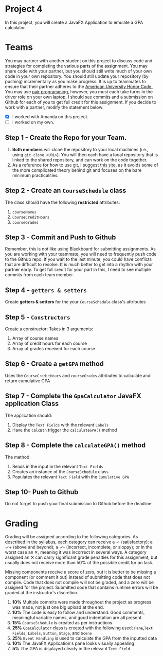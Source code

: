 # Project 4
In this project, you will create a JavaFX Application to emulate a GPA calculator 

# Teams
You may partner with another student on this project to discuss code and strategies for completing the various parts of the assignment. You may share code with your partner, but you should still write much of your own code in your own repository. You should still update your repository (by pushing) incrementally as you make progress. It is up to teammates to ensure that their partner adheres to the <a href="https://www.american.edu/academics/integrity/code.cfm">American University Honor Code.</a> You may use [pair programming](https://en.wikipedia.org/wiki/Pair_programming), however, you must each take turns in the driver role on your own laptop. I should see commits and a submission on Github for each of you to get full credit for this assignment. If you decide to work with a partner, modify the statement below:

- [X] I worked with Amanda on this project.
- [ ] I worked on my own.

## Step 1 - Create the Repo for your Team.
1. **Both members** will clone the repository to your local machines (i.e., using `git clone <URL>`). You will then each have a local repository that is linked to the shared repository, and can work on the code together.
1. As a reference for how to use git, I suggest <a href='http://codingdomain.com/git/'>this site</a>, as it avoids some of the more complicated theory behind git and focuses on the bare minimum practicalities.

## Step 2 - Create an `CourseSchedule` class
The class should have the following **restricted** attributes:
1. `courseNames`
1. `CourseCreditHours`
1. `courseGrades`

## Step 3 - Commit and Push to Github
Remember, this is not like using Blackboard for submitting assignments. As you are working with your teammate, you will need to frequently push code to the Github repo. If you wait to the last minute, you could have conflicts that are difficult to resolve. It is much better to get into a rhythm with your partner early. To get full credit for your part in this, I need to see multiple commits from each team member.

## Step 4 - `getters & setters` 
Create **getters & setters** for the your `CourseSchedule` class's attributes

## Step 5 - `Constructors` 
Create a constructor:
Takes in 3 arguments:
1. Array of course names
1. Array of credit hours for each course
1. Array of grades received for each course

## Step 6 - Create a  `getGPA` method
Uses the `CourseCreditHours` and `courseGrades` attributes to calculate and return cumulative GPA

## Step 7 - Complete the `GpaCalculator` JavaFX application Class
The application should:
1. Display the `Text Fields` with the relevant `Labels` 
1. Have the `calcBtn` trigger the `calculateGPA()` method

## Step 8 - Complete the `calculateGPA()` method
The method:
1. Reads in the input in the relevant `Text Fields`
1. Creates an instance of the `CourseSchedule` class
1. Populates the relevant `Text Field` with the `Cumulative GPA`

## Step 10- Push to Github
Do not forget to push your final submission to Github before the deadline.

# Grading
Grading will be assigned according to the following categories. As described in the syllabus, each category can receive a  &#10003; (satisfactory); a &#10003;+ (above and beyond); a &#10003;- (incorrect, incomplete, or sloppy); or in the worst case an &#10005;, meaning it was incorrect in several ways. A category assigned an &#10005; can carry significant grade penalties for this assignment, but usually does not receive more than 50% of the possible credit for an task.

Missing components receive a score of zero, but it is better to be missing a component (or comment it out) instead of submitting code that does not compile. Code that does not compile will not be graded, and a zero will be assigned for the project. Submitted code that contains runtime errors will be graded at the instructor's discretion.

1. **10%** Multiple commits were made throughout the project as progress was made, not just one big upload at the end.
1. **10%** The code is easy to follow and understand. Good comments, meaningful variable names, and good indentation are all present.
1. **15%** `CourseSchedule` is created as per instructions
1. **25%** `GpaCalculator` class is created with the following used; `Pane`,`Text Fields`, `Labels`, `Button`, `Stage`, and `Scene`
1. **25%** `Event Handling` is used to calculate the GPA from the inputted data
1. **10%**  The JavaFX Application's pane looks visually appealing
1. **5%** The GPA is displayed clearly in the relevant `Text Field`

